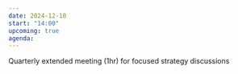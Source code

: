```yaml
---
date: 2024-12-10
start: "14:00"
upcoming: true
agenda: 
--- 
```

Quarterly extended meeting (1hr) for focused strategy discussions